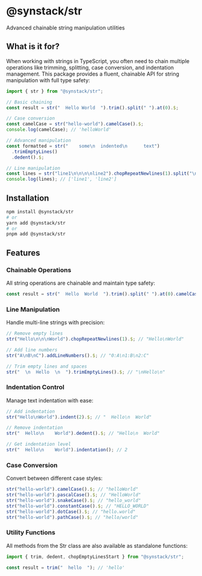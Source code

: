# @synstack/str

Advanced chainable string manipulation utilities

## What is it for?

When working with strings in TypeScript, you often need to chain multiple operations like trimming, splitting, case conversion, and indentation management. This package provides a fluent, chainable API for string manipulation with full type safety:

```typescript
import { str } from "@synstack/str";

// Basic chaining
const result = str("  Hello World  ").trim().split(" ").at(0).$;

// Case conversion
const camelCase = str("hello-world").camelCase().$;
console.log(camelCase); // 'helloWorld'

// Advanced manipulation
const formatted = str("    some\n  indented\n      text")
  .trimEmptyLines()
  .dedent().$;

// Line manipulation
const lines = str("line1\n\n\n\nline2").chopRepeatNewlines(1).split("\n");
console.log(lines); // ['line1', 'line2']
```

## Installation

```bash
npm install @synstack/str
# or
yarn add @synstack/str
# or
pnpm add @synstack/str
```

## Features

### Chainable Operations

All string operations are chainable and maintain type safety:

```typescript
const result = str("  Hello  World  ").trim().split(" ").at(0).camelCase().$;
```

### Line Manipulation

Handle multi-line strings with precision:

```typescript
// Remove empty lines
str("Hello\n\n\nWorld").chopRepeatNewlines(1).$; // "Hello\nWorld"

// Add line numbers
str("A\nB\nC").addLineNumbers().$; // "0:A\n1:B\n2:C"

// Trim empty lines and spaces
str("  \n  Hello  \n  ").trimEmptyLines().$; // "\nHello\n"
```

### Indentation Control

Manage text indentation with ease:

```typescript
// Add indentation
str("Hello\nWorld").indent(2).$; // "  Hello\n  World"

// Remove indentation
str("  Hello\n    World").dedent().$; // "Hello\n  World"

// Get indentation level
str("  Hello\n    World").indentation(); // 2
```

### Case Conversion

Convert between different case styles:

```typescript
str("hello-world").camelCase().$; // "helloWorld"
str("hello-world").pascalCase().$; // "HelloWorld"
str("hello-world").snakeCase().$; // "hello_world"
str("hello-world").constantCase().$; // "HELLO_WORLD"
str("hello-world").dotCase().$; // "hello.world"
str("hello-world").pathCase().$; // "hello/world"
```

### Utility Functions

All methods from the Str class are also available as standalone functions:

```typescript
import { trim, dedent, chopEmptyLinesStart } from "@synstack/str";

const result = trim("  hello  "); // 'hello'
```
